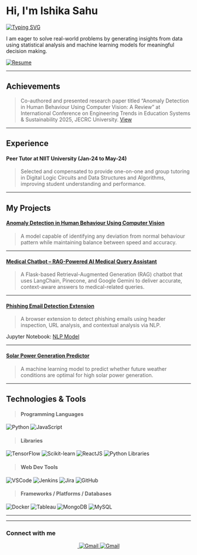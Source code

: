 # Hi, I'm Ishika Sahu

[![Typing SVG](https://readme-typing-svg.herokuapp.com?size=20&duration=3000&color=FFFFFF&lines=Interested%20in:;AI%20Engineering...;Data+Science+%7C+ML...;Analysis+%7c+Statistics)](https://git.io/typing-svg)


I am eager to solve real-world problems by generating insights from data using statistical analysis and machine learning models for meaningful decision making. 

[![Resume](https://img.shields.io/badge/Resume-View-blue?logo=resume)](https://drive.google.com/file/d/1Ymi-_TqqP4RlMPE3hDboKlpDFCVbYB8O/view?usp=sharing)

---

## Achievements

> Co-authored and presented research paper titled “Anomaly Detection in Human Behaviour Using Computer Vision: A Review” at International Conference on Engineering Trends in Education Systems & Sustainability 2025, JECRC University.
> [View](https://drive.google.com/file/d/1FpE2P6Y0lcMM1n9RAfo1auju0bTAwzOS/view?usp=sharing)

---

## Experience 

#### Peer Tutor at NIIT University (Jan-24 to May-24)
> Selected and compensated to provide one-on-one and group tutoring in Digital Logic Circuits and Data Structures and Algorithms, improving student understanding and performance.

---

## My Projects

#### [**Anomaly Detection in Human Behaviour Using Computer Vision**](https://colab.research.google.com/drive/1JZookAGvND_-lqOw7-g_I9xD_jSp5icK?usp=sharing)
>  A model capable of identifying any deviation from normal behaviour pattern while maintaining balance between speed and accuracy.

---

#### [Medical Chatbot – RAG-Powered AI Medical Query Assistant](https://github.com/IshikaSahu441/Medical_Chatbot.git)
> A Flask-based Retrieval-Augmented Generation (RAG) chatbot that uses LangChain, Pinecone, and Google Gemini to deliver accurate, context-aware answers to medical-related queries.

---

#### [**Phishing Email Detection Extension**](https://github.com/yashrustagi2004/Kingfisher.git)
> A browser extension to detect phishing emails using header inspection, URL analysis, and contextual analysis via NLP.

 Jupyter Notebook: [NLP Model](https://colab.research.google.com/drive/1nbZ5-bnbRk9NsZTylJRUnHSwPXi3OBaG?usp=sharing)

---

#### [**Solar Power Generation Predictor**](https://github.com/IshikaSahu441/SKAI.git)
> A machine learning model to predict whether future weather conditions are optimal for high solar power generation.

---

## Technologies & Tools

> #### Programming Languages
![Python](https://img.shields.io/badge/Python-3776AB?logo=python&logoColor=white)
![JavaScript](https://img.shields.io/badge/JavaScript-F7DF1E?logo=javascript&logoColor=black)

> #### Libraries
![TensorFlow](https://img.shields.io/badge/TensorFlow-FF6F00?logo=tensorflow&logoColor=white)
![Scikit-learn](https://img.shields.io/badge/Scikit--learn-F7931E?logo=scikit-learn&logoColor=white)
![ReactJS](https://img.shields.io/badge/React-20232A?logo=react&logoColor=61DAFB)
![Python Libraries](https://img.shields.io/badge/NumPy%20%7C%20Pandas%20%7C%20Matplotlib-013220?logo=python&logoColor=white)

> #### Web Dev Tools
![VSCode](https://img.shields.io/badge/VSCode-007ACC?logo=visual-studio-code&logoColor=white)
![Jenkins](https://img.shields.io/badge/Jenkins-D24939?logo=jenkins&logoColor=white)
![Jira](https://img.shields.io/badge/Jira-0052CC?logo=jira&logoColor=white)
![GitHub](https://img.shields.io/badge/GitHub-181717?logo=github&logoColor=white)

> #### Frameworks / Platforms / Databases
![Docker](https://img.shields.io/badge/Docker-2496ED?logo=docker&logoColor=white)
![Tableau](https://img.shields.io/badge/Tableau-E97627?logo=tableau&logoColor=white)
![MongoDB](https://img.shields.io/badge/MongoDB-47A248?logo=mongodb&logoColor=white)
![MySQL](https://img.shields.io/badge/MySQL-4479A1?logo=mysql&logoColor=white)

---
---

### Connect with me 

<p align="center">
  <a href="https://www.linkedin.com/in/ishika-sahu-900a5924a" target="_blank">
    <img src="https://img.shields.io/badge/LinkedIn-blue?style=for-the-badge&logo=linkedin&logoColor=white" alt=""/>
  </a>
  <a href="mailto:ishika.sahu22@st.niituniversity.in" target="_blank">
    <img src="https://img.shields.io/badge/Gmail-red?style=for-the-badge&logo=gmail&logoColor=white" alt="Gmail"/>
  </a>
  <a href="mailto:ishusahu2946@gmail.com" target="_blank">
    <img src="https://img.shields.io/badge/Gmail-blue?style=for-the-badge&logo=gmail&logoColor=white" alt="Gmail"/>
  </a>
</p>
